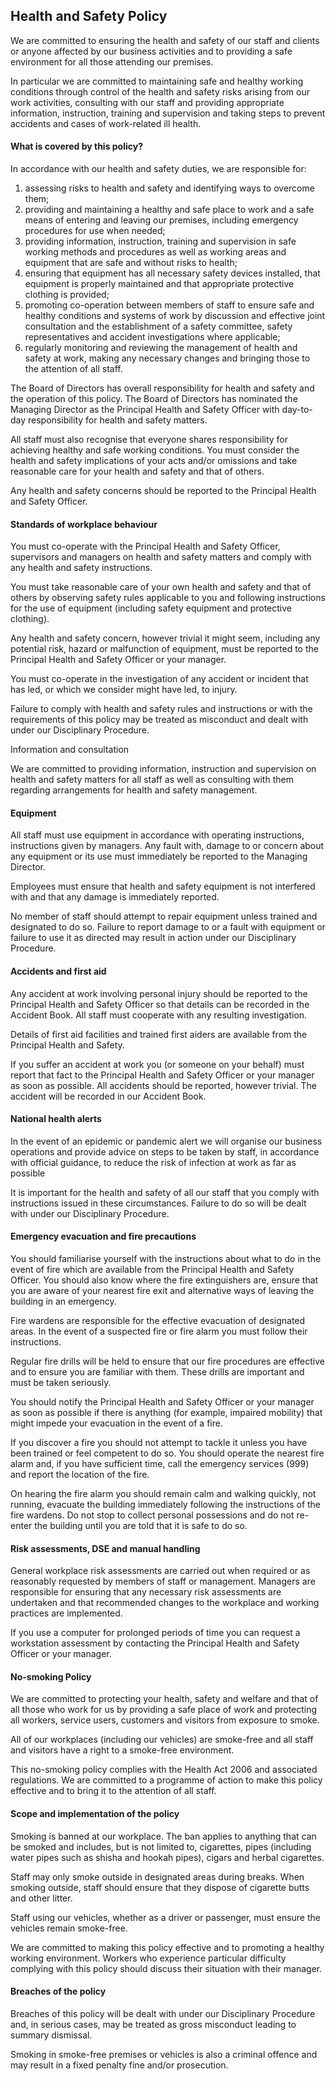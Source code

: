 ## Health and Safety Policy

We are committed to ensuring the health and safety of our staff and clients or anyone affected by our business activities and to providing a safe environment for all those attending our premises.

In particular we are committed to maintaining safe and healthy working conditions through control of the health and safety risks arising from our work activities, consulting with our staff and providing appropriate information, instruction, training and supervision and  taking steps to prevent accidents and cases of work-related ill health.

#### What is covered by this policy?

In accordance with our health and safety duties, we are responsible for:

1. assessing risks to health and safety and identifying ways to overcome them;
2. providing and maintaining a healthy and safe place to work and a safe means of entering and leaving our premises, including emergency procedures for use when needed;
3. providing information, instruction, training and supervision in safe working methods and procedures as well as working areas and equipment that are safe and without risks to health;
4. ensuring that equipment has all necessary safety devices installed, that equipment is properly maintained and that appropriate protective clothing is provided;
5. promoting co-operation between members of staff to ensure safe and healthy conditions and systems of work by discussion and effective joint consultation and the establishment of a safety committee, safety representatives and accident investigations where applicable;
6. regularly monitoring and reviewing the management of health and safety at work, making any necessary changes and bringing those to the attention of all staff.

The Board of Directors has overall responsibility for health and safety and the operation of this policy.  The Board of Directors has nominated the Managing Director as the Principal Health and Safety Officer with day-to-day responsibility for health and safety matters.

All staff must also recognise that everyone shares responsibility for achieving healthy and safe working conditions.  You must consider the health and safety implications of your acts and/or omissions and take reasonable care for your health and safety and that of others.

Any health and safety concerns should be reported to the Principal Health and Safety Officer.

#### Standards of workplace behaviour

You must co-operate with the Principal Health and Safety Officer, supervisors and managers on health and safety matters and comply with any health and safety instructions.

You must take reasonable care of your own health and safety and that of others by observing safety rules applicable to you and following instructions for the use of equipment (including safety equipment and protective clothing).

Any health and safety concern, however trivial it might seem, including any potential risk, hazard or malfunction of equipment, must be reported to the Principal Health and Safety Officer or your manager.

You must co-operate in the investigation of any accident or incident that has led, or which we consider might have led, to injury.

Failure to comply with health and safety rules and instructions or with the requirements of this policy may be treated as misconduct and dealt with under our Disciplinary Procedure.

Information and consultation

We are committed to providing information, instruction and supervision on health and safety matters for all staff as well as consulting with them regarding arrangements for health and safety management.

#### Equipment

All staff must use equipment in accordance with operating instructions, instructions given by managers.  Any fault with, damage to or concern about any equipment or its use must immediately be reported to the Managing Director.

Employees must ensure that health and safety equipment is not interfered with and that any damage is immediately reported.

No member of staff should attempt to repair equipment unless trained and designated to do so. Failure to report damage to or a fault with equipment or failure to use it as directed may result in action under our Disciplinary Procedure.

#### Accidents and first aid

Any accident at work involving personal injury should be reported to the Principal Health and Safety Officer so that details can be recorded in the Accident Book.  All staff must cooperate with any resulting investigation.

Details of first aid facilities and trained first aiders are available from the Principal Health and Safety.

If you suffer an accident at work you (or someone on your behalf) must report that fact to the Principal Health and Safety Officer or your manager as soon as possible.  All accidents should be reported, however trivial.  The accident will be recorded in our Accident Book.

#### National health alerts

In the event of an epidemic or pandemic alert we will organise our business operations and provide advice on steps to be taken by staff, in accordance with official guidance, to reduce the risk of infection at work as far as possible

It is important for the health and safety of all our staff that you comply with instructions issued in these circumstances. Failure to do so will be dealt with under our Disciplinary Procedure.

#### Emergency evacuation and fire precautions

You should familiarise yourself with the instructions about what to do in the event of fire which are available from the Principal Health and Safety Officer.  You should also know where the fire extinguishers are, ensure that you are aware of your nearest fire exit and alternative ways of leaving the building in an emergency.

Fire wardens are responsible for the effective evacuation of designated areas.  In the event of a suspected fire or fire alarm you must follow their instructions.

Regular fire drills will be held to ensure that our fire procedures are effective and to ensure you are familiar with them.  These drills are important and must be taken seriously.

You should notify the Principal Health and Safety Officer or your manager as soon as possible if there is anything (for example, impaired mobility) that might impede your evacuation in the event of a fire.

If you discover a fire you should not attempt to tackle it unless you have been trained or feel competent to do so.  You should operate the nearest fire alarm and, if you have sufficient time, call the emergency services (999) and report the location of the fire.

On hearing the fire alarm you should remain calm and walking quickly, not running, evacuate the building immediately following the instructions of the fire wardens.  Do not stop to collect personal possessions and do not re-enter the building until you are told that it is safe to do so.

#### Risk assessments, DSE and manual handling

General workplace risk assessments are carried out when required or as reasonably requested by members of staff or management.  Managers are responsible for ensuring that any necessary risk assessments are undertaken and that recommended changes to the workplace and working practices are implemented.

If you use a computer for prolonged periods of time you can request a workstation assessment by contacting the Principal Health and Safety Officer or your manager.

#### No-smoking Policy

We are committed to protecting your health, safety and welfare and that of all those who work for us by providing a safe place of work and protecting all workers, service users, customers and visitors from exposure to smoke.

All of our workplaces (including our vehicles) are smoke-free and all staff and visitors have a right to a smoke-free environment.

This no-smoking policy complies with the Health Act 2006 and associated regulations.  We are committed to a programme of action to make this policy effective and to bring it to the attention of all staff.

#### Scope and implementation of the policy

Smoking is banned at our workplace.  The ban applies to anything that can be smoked and includes, but is not limited to, cigarettes, pipes (including water pipes such as shisha and hookah pipes), cigars and herbal cigarettes.

Staff may only smoke outside in designated areas during breaks.  When smoking outside, staff should ensure that they dispose of cigarette butts and other litter.

Staff using our vehicles, whether as a driver or passenger, must ensure the vehicles remain smoke-free.

We are committed to making this policy effective and to promoting a healthy working environment.  Workers who experience particular difficulty complying with this policy should discuss their situation with their manager.

#### Breaches of the policy

Breaches of this policy will be dealt with under our Disciplinary Procedure and, in serious cases, may be treated as gross misconduct leading to summary dismissal.

Smoking in smoke-free premises or vehicles is also a criminal offence and may result in a fixed penalty fine and/or prosecution.